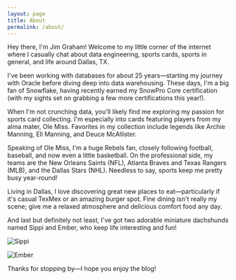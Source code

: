 ```yaml
---
layout: page
title: About
permalink: /about/
---
```


Hey there, I'm Jim Graham! Welcome to my little corner of the internet where I casually chat about data engineering, sports cards, sports in general, and life around Dallas, TX.

I've been working with databases for about 25 years—starting my journey with Oracle before diving deep into data warehousing. These days, I'm a big fan of Snowflake, having recently earned my SnowPro Core certification (with my sights set on grabbing a few more certifications this year!).

When I'm not crunching data, you'll likely find me exploring my passion for sports card collecting. I'm especially into cards featuring players from my alma mater, Ole Miss. Favorites in my collection include legends like Archie Manning, Eli Manning, and Deuce McAllister.

Speaking of Ole Miss, I'm a huge Rebels fan, closely following football, baseball, and now even a little basketball. On the professional side, my teams are the New Orleans Saints (NFL), Atlanta Braves and Texas Rangers (MLB), and the Dallas Stars (NHL). Needless to say, sports keep me pretty busy year-round!

Living in Dallas, I love discovering great new places to eat—particularly if it's casual TexMex or an amazing burger spot. Fine dining isn't really my scene; give me a relaxed atmosphere and delicious comfort food any day.

And last but definitely not least, I've got two adorable miniature dachshunds named Sippi and Ember, who keep life interesting and fun!

![Sippi](/assets/sippi.png)

![Ember](/assets/ember.png)

Thanks for stopping by—I hope you enjoy the blog!
